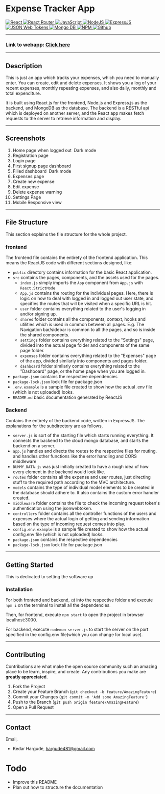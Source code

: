 # Expense Tracker App

<p align="left">
 <a href="#">
<img alt="React" src="https://img.shields.io/badge/React-React?&style=for-the-badge&logo=react&logoColor=000&color=61DAFB"/>
<img alt="React Router" src="https://img.shields.io/badge/React%20Router-React%20Router?&style=for-the-badge&logo=react%20router&logoColor=fff&color=CA4245"/>
<img alt="JavaScript" src="https://img.shields.io/badge/Javascript-Javascript?&style=for-the-badge&logo=javascript&logoColor=fff&color=F7DF1E"/>
<img alt="NodeJS" src="https://img.shields.io/badge/NodeJS-NodeJS?&style=for-the-badge&logo=node.js&logoColor=fff&color=339933"/>
<img alt='ExpressJS' src="https://img.shields.io/badge/Express-Express?style=for-the-badge&logo=express&color=000000"/> 
<img alt='JSON Web Tokens' src="https://img.shields.io/badge/JSON%20Web%20Tokens-JSON%20Web%20Tokens?style=for-the-badge&logo=json%20web%20tokens&color=000000&logoColor=fff"/>
<img alt='Mongo DB' src="https://img.shields.io/badge/MongoDB-MongoDB?style=for-the-badge&logo=mongodb&logoColor=fff&color=47A248"/>
<img alt="NPM" src="https://img.shields.io/badge/npm-npm?&style=for-the-badge&logo=npm&logoColor=fff&color=CB3837"/>
<img alt="Github" src="https://img.shields.io/badge/Github-Github?&style=for-the-badge&logo=github&logoColor=fff&color=181717"/>
  </a>
</p>

----------

### Link to webapp: [Click here](https://expense-tracker-kbh.onrender.com/)

----------

<!-- Description -->
## Description

This is just an app which tracks your expenses, which you need to manually enter. You can create, edit and delete expenses. It shows you a log of your recent expenses, monthly repeating expenses, and also daily, monthly and total expenditure.

It is built using React.js for the frontend, Node.js and Express.js as the backend, and MongoDB as the database. 
The backend is a RESTful api which is deployed on another server, and the React app makes fetch requests to the server to retrieve information and display.

----------

## Screenshots

1. Home page when logged out <img src='./screenshots/homepage.png' alt='' />
    Dark mode <img src='./screenshots/homepage-dark.png' alt='' />
2. Registration page <img src='./screenshots/signup.png' alt='' />
3. Login page <img src='./screenshots/login.png' alt='' />
4. First signup page dashboard <img src='./screenshots/new-signup-dashboard.png' alt='' />
5. Filled dashboard <img src='./screenshots/dashboard.png' alt='' />
    Dark mode <img src='./screenshots/dashboard-dark.png' alt='' />
6. Expenses page <img src='./screenshots/expenses-list.png' alt='' />
7. Create new expense <img src='./screenshots/new-expense.png' alt='' />
8. Edit expense <img src='./screenshots/edit-expense.png' alt='' />
9. Delete expense warning <img src='./screenshots/delete-warning.png' alt='' />
10. Settings Page <img src='./screenshots/settings.png' alt='' />
11. Mobile Responsive view <img src='./screenshots/mobile-view.png' alt='' />

----------

<!-- file structure -->
## File Structure

This section explains the file structure for the whole project.

### frontend

The frontend file contains the entirety of the frontend application. This means the ReactJS code with different sections designed, like:

- `public` directory contains information for the basic React application.
- `src` contains the pages, components, and the assets used for the pages.
    - `index.js` simply imports the `App` component from `App.js` with `React.StrictMode`
    - `App.js` contains the routing for the individual pages. Here, there is logic on how to deal with logged in and logged out user state, and specifies the routes that will be visited when a specific URL is hit.
    - `user` folder contains everything related to the user's logging in and/or signing up.
    - `shared` folder contains all the components, context, hooks and utilities which is used in common between all pages. E.g. The Navigation bar/sidebar is common to all the pages, and so is inside the shared components.
    - `settings` folder contains everything related to the "Settings" page, divided into the actual page folder and components of the same page folder.
    - `expenses` folder contains everything related to the "Expenses" page of the app, divided similarly into components and pages folder.
    - `dashboard` folder similarly contains everything related to the "Dashboard" page, or the home page when you are logged in.
- `package.json` contains the respective dependencies
- `package-lock.json` lock file for package.json
- `.env.example` is a sample file created to show how the actual .env file (which is not uploaded) looks.
- `README.md` basic documentation generated by ReactJS

<!-- backend -->
### Backend

Contains the entirety of the backend code, written in ExpressJS. The explanations for the subdirectory are as follows,

- `server.js` is sort of the starting file which starts running everything. It connects the backend to the cloud mongo database, and starts the backend on a server.
- `app.js` handles and directs the routes to the respective files for routing, and handles other functions like the error handling and CORS middleware
- `DUMMY_DATA.js` was just initially created to have a rough idea of how every element in the backend would look like.
- `routes` folder contains all the expense and user routes, just directing stuff to the required path according to the MVC architecture.
- `models` contains the type of individual model elements to be created in the database should adhere to. It also contains the custom error handler created.
- `middleware` folder contains the file to check the incoming request token's authentication using the jsonwebtoken.
- `controllers` folder contains all the controller functions of the users and expenses where the actual login of getting and sending information based on the type of incoming request comes into play.
- `config.env.example` is a sample file created to show how the actual config.env file (which is not uploaded) looks.
- `package.json` contains the respective dependencies
- `package-lock.json` lock file for package.json

----------

<!-- GETTING STARTED -->
## Getting Started

This is dedicated to setting the software up

<!-- INSTALLATION -->
### Installation

For both frontend and backend, `cd` into the respective folder and execute `npm i` on the terminal to install all the dependencies.

Then, for frontend, execute `npm start` to open the project in browser localhost:3000.

For backend, execute `nodemon server.js` to start the server on the port specified in the config.env file(which you can change for local use).

----------

<!-- contributing -->
## Contributing

Contributions are what make the open source community such an amazing place to be learn, inspire, and create. Any contributions you make are **greatly appreciated**.

1. Fork the Project
2. Create your Feature Branch (`git checkout -b feature/AmazingFeature`)
3. Commit your Changes (`git commit -m 'Add some AmazingFeature'`)
4. Push to the Branch (`git push origin feature/AmazingFeature`)
5. Open a Pull Request

----------

<!-- contact -->
## Contact

Email,

- Kedar Hargude, hargude481@gmail.com

# Todo

- Improve this README
- Plan out how to structure the documentation